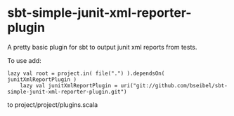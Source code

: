 sbt-simple-junit-xml-reporter-plugin
====================================

A pretty basic plugin for sbt to output junit xml reports from tests.

To use add:
   
	lazy val root = project.in( file(".") ).dependsOn( junitXmlReportPlugin )
        lazy val junitXmlReportPlugin = uri("git://github.com/bseibel/sbt-simple-junit-xml-reporter-plugin.git")


to project/project/plugins.scala
